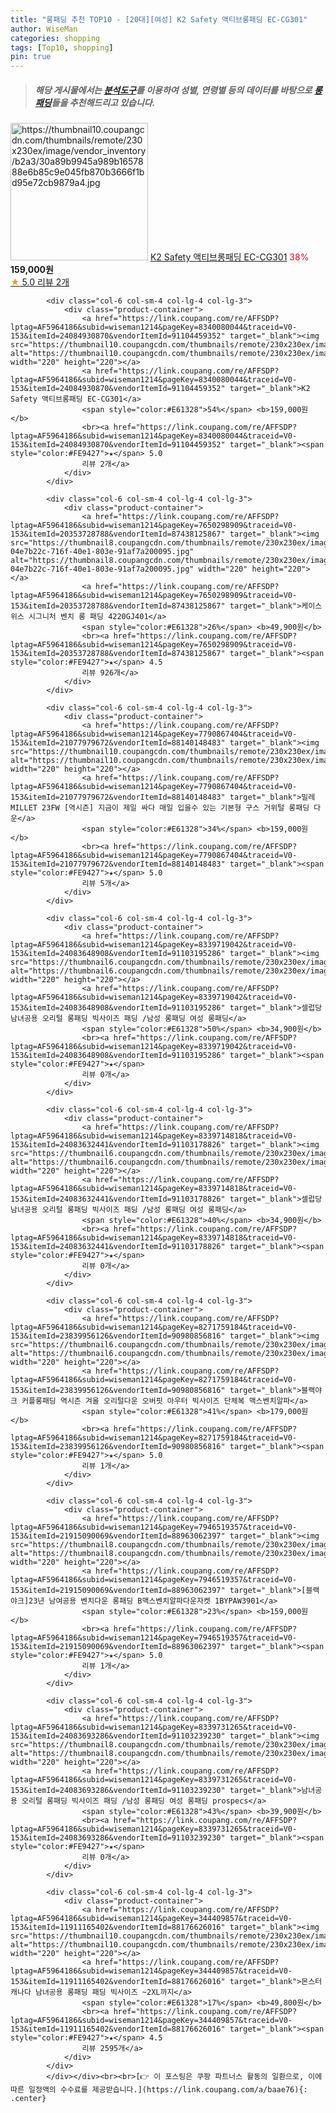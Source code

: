 ```yaml
---
title: "롱패딩 추천 TOP10 - [20대][여성] K2 Safety 액티브롱패딩 EC-CG301"
author: WiseMan
categories: shopping
tags: [Top10, shopping]
pin: true
---
```


> ##### 해당 게시물에서는 [**분석도구**](https://itemscout.io/)를 이용하여 **성별**, **연령별** 등의 데이터를 바탕으로 [**롱패딩**](https://link.coupang.com/a/baae76)들을 추천해드리고 있습니다.
<div class="container"><div class="row">
            <div class="col-6 col-sm-4 col-lg-4 col-lg-3">
                <div class="product-container">
                    <a href="https://link.coupang.com/re/AFFSDP?lptag=AF5964186&subid=wiseman1214&pageKey=8340080044&traceid=V0-153&itemId=24084930870&vendorItemId=91104459352" target="_blank"><img src="https://thumbnail10.coupangcdn.com/thumbnails/remote/230x230ex/image/vendor_inventory/b2a3/30a89b9945a989b1657888e6b85c9e045fb870b3666f1bd95e72cb9879a4.jpg" alt="https://thumbnail10.coupangcdn.com/thumbnails/remote/230x230ex/image/vendor_inventory/b2a3/30a89b9945a989b1657888e6b85c9e045fb870b3666f1bd95e72cb9879a4.jpg" width="220" height="220"></a>
                    <a href="https://link.coupang.com/re/AFFSDP?lptag=AF5964186&subid=wiseman1214&pageKey=8340080044&traceid=V0-153&itemId=24084930870&vendorItemId=91104459352" target="_blank">K2 Safety 액티브롱패딩 EC-CG301</a>
                    <span style="color:#E61328">38%</span> <b>159,000원</b>
                    <br><a href="https://link.coupang.com/re/AFFSDP?lptag=AF5964186&subid=wiseman1214&pageKey=8340080044&traceid=V0-153&itemId=24084930870&vendorItemId=91104459352" target="_blank"><span style="color:#FE9427">★</span> 5.0
                    리뷰 2개</a>
                </div>
            </div>
            
            <div class="col-6 col-sm-4 col-lg-4 col-lg-3">
                <div class="product-container">
                    <a href="https://link.coupang.com/re/AFFSDP?lptag=AF5964186&subid=wiseman1214&pageKey=8340080044&traceid=V0-153&itemId=24084930870&vendorItemId=91104459352" target="_blank"><img src="https://thumbnail10.coupangcdn.com/thumbnails/remote/230x230ex/image/vendor_inventory/b2a3/30a89b9945a989b1657888e6b85c9e045fb870b3666f1bd95e72cb9879a4.jpg" alt="https://thumbnail10.coupangcdn.com/thumbnails/remote/230x230ex/image/vendor_inventory/b2a3/30a89b9945a989b1657888e6b85c9e045fb870b3666f1bd95e72cb9879a4.jpg" width="220" height="220"></a>
                    <a href="https://link.coupang.com/re/AFFSDP?lptag=AF5964186&subid=wiseman1214&pageKey=8340080044&traceid=V0-153&itemId=24084930870&vendorItemId=91104459352" target="_blank">K2 Safety 액티브롱패딩 EC-CG301</a>
                    <span style="color:#E61328">54%</span> <b>159,000원</b>
                    <br><a href="https://link.coupang.com/re/AFFSDP?lptag=AF5964186&subid=wiseman1214&pageKey=8340080044&traceid=V0-153&itemId=24084930870&vendorItemId=91104459352" target="_blank"><span style="color:#FE9427">★</span> 5.0
                    리뷰 2개</a>
                </div>
            </div>
            
            <div class="col-6 col-sm-4 col-lg-4 col-lg-3">
                <div class="product-container">
                    <a href="https://link.coupang.com/re/AFFSDP?lptag=AF5964186&subid=wiseman1214&pageKey=7650298909&traceid=V0-153&itemId=20353728788&vendorItemId=87438125867" target="_blank"><img src="https://thumbnail8.coupangcdn.com/thumbnails/remote/230x230ex/image/retail/images/357184158020524-04e7b22c-716f-40e1-803e-91af7a200095.jpg" alt="https://thumbnail8.coupangcdn.com/thumbnails/remote/230x230ex/image/retail/images/357184158020524-04e7b22c-716f-40e1-803e-91af7a200095.jpg" width="220" height="220"></a>
                    <a href="https://link.coupang.com/re/AFFSDP?lptag=AF5964186&subid=wiseman1214&pageKey=7650298909&traceid=V0-153&itemId=20353728788&vendorItemId=87438125867" target="_blank">케이스위스 시그니처 벤치 롱 패딩 4220GJ401</a>
                    <span style="color:#E61328">26%</span> <b>49,900원</b>
                    <br><a href="https://link.coupang.com/re/AFFSDP?lptag=AF5964186&subid=wiseman1214&pageKey=7650298909&traceid=V0-153&itemId=20353728788&vendorItemId=87438125867" target="_blank"><span style="color:#FE9427">★</span> 4.5
                    리뷰 926개</a>
                </div>
            </div>
            
            <div class="col-6 col-sm-4 col-lg-4 col-lg-3">
                <div class="product-container">
                    <a href="https://link.coupang.com/re/AFFSDP?lptag=AF5964186&subid=wiseman1214&pageKey=7790867404&traceid=V0-153&itemId=21077979672&vendorItemId=88140148483" target="_blank"><img src="https://thumbnail10.coupangcdn.com/thumbnails/remote/230x230ex/image/vendor_inventory/fef6/b2e5a8f5cef9fb260b98707e395944e1896ef55550f1f38c79a6defb24a0.jpg" alt="https://thumbnail10.coupangcdn.com/thumbnails/remote/230x230ex/image/vendor_inventory/fef6/b2e5a8f5cef9fb260b98707e395944e1896ef55550f1f38c79a6defb24a0.jpg" width="220" height="220"></a>
                    <a href="https://link.coupang.com/re/AFFSDP?lptag=AF5964186&subid=wiseman1214&pageKey=7790867404&traceid=V0-153&itemId=21077979672&vendorItemId=88140148483" target="_blank">밀레 MILLET 23FW [역시즌] 지금이 제일 싸다 매일 입을수 있는 기본형 구스 거위털 롱패딩 다운</a>
                    <span style="color:#E61328">34%</span> <b>159,000원</b>
                    <br><a href="https://link.coupang.com/re/AFFSDP?lptag=AF5964186&subid=wiseman1214&pageKey=7790867404&traceid=V0-153&itemId=21077979672&vendorItemId=88140148483" target="_blank"><span style="color:#FE9427">★</span> 5.0
                    리뷰 5개</a>
                </div>
            </div>
            
            <div class="col-6 col-sm-4 col-lg-4 col-lg-3">
                <div class="product-container">
                    <a href="https://link.coupang.com/re/AFFSDP?lptag=AF5964186&subid=wiseman1214&pageKey=8339719042&traceid=V0-153&itemId=24083648908&vendorItemId=91103195286" target="_blank"><img src="https://thumbnail6.coupangcdn.com/thumbnails/remote/230x230ex/image/vendor_inventory/3d74/bb0457d40caebfd5c3f2dd69fbd142a68db5bed4f03c5b840147bb444bb4.jpg" alt="https://thumbnail6.coupangcdn.com/thumbnails/remote/230x230ex/image/vendor_inventory/3d74/bb0457d40caebfd5c3f2dd69fbd142a68db5bed4f03c5b840147bb444bb4.jpg" width="220" height="220"></a>
                    <a href="https://link.coupang.com/re/AFFSDP?lptag=AF5964186&subid=wiseman1214&pageKey=8339719042&traceid=V0-153&itemId=24083648908&vendorItemId=91103195286" target="_blank">셀럽당 남녀공용 오리털 롱패딩 빅사이즈 패딩 /남성 롱패딩 여성 롱패딩</a>
                    <span style="color:#E61328">50%</span> <b>34,900원</b>
                    <br><a href="https://link.coupang.com/re/AFFSDP?lptag=AF5964186&subid=wiseman1214&pageKey=8339719042&traceid=V0-153&itemId=24083648908&vendorItemId=91103195286" target="_blank"><span style="color:#FE9427">★</span> 
                    리뷰 0개</a>
                </div>
            </div>
            
            <div class="col-6 col-sm-4 col-lg-4 col-lg-3">
                <div class="product-container">
                    <a href="https://link.coupang.com/re/AFFSDP?lptag=AF5964186&subid=wiseman1214&pageKey=8339714818&traceid=V0-153&itemId=24083632441&vendorItemId=91103178826" target="_blank"><img src="https://thumbnail6.coupangcdn.com/thumbnails/remote/230x230ex/image/vendor_inventory/4273/6eba437c663c13417125d099ff67aba5c5f8c29f80ba9a82e8bd88cb0607.jpg" alt="https://thumbnail6.coupangcdn.com/thumbnails/remote/230x230ex/image/vendor_inventory/4273/6eba437c663c13417125d099ff67aba5c5f8c29f80ba9a82e8bd88cb0607.jpg" width="220" height="220"></a>
                    <a href="https://link.coupang.com/re/AFFSDP?lptag=AF5964186&subid=wiseman1214&pageKey=8339714818&traceid=V0-153&itemId=24083632441&vendorItemId=91103178826" target="_blank">셀럽당 남녀공용 오리털 롱패딩 빅사이즈 패딩 /남성 롱패딩 여성 롱패딩</a>
                    <span style="color:#E61328">40%</span> <b>34,900원</b>
                    <br><a href="https://link.coupang.com/re/AFFSDP?lptag=AF5964186&subid=wiseman1214&pageKey=8339714818&traceid=V0-153&itemId=24083632441&vendorItemId=91103178826" target="_blank"><span style="color:#FE9427">★</span> 
                    리뷰 0개</a>
                </div>
            </div>
            
            <div class="col-6 col-sm-4 col-lg-4 col-lg-3">
                <div class="product-container">
                    <a href="https://link.coupang.com/re/AFFSDP?lptag=AF5964186&subid=wiseman1214&pageKey=8271759184&traceid=V0-153&itemId=23839956126&vendorItemId=90980856816" target="_blank"><img src="https://thumbnail6.coupangcdn.com/thumbnails/remote/230x230ex/image/vendor_inventory/04e9/783552cd6ae02bcb7627bad5cd8009db8aabea375f7045740418911d766f.jpeg" alt="https://thumbnail6.coupangcdn.com/thumbnails/remote/230x230ex/image/vendor_inventory/04e9/783552cd6ae02bcb7627bad5cd8009db8aabea375f7045740418911d766f.jpeg" width="220" height="220"></a>
                    <a href="https://link.coupang.com/re/AFFSDP?lptag=AF5964186&subid=wiseman1214&pageKey=8271759184&traceid=V0-153&itemId=23839956126&vendorItemId=90980856816" target="_blank">블랙야크 커플롱패딩 역시즌 겨울 오리털다운 오버핏 아우터 빅사이즈 단체복 맥스벤치알파</a>
                    <span style="color:#E61328">41%</span> <b>179,000원</b>
                    <br><a href="https://link.coupang.com/re/AFFSDP?lptag=AF5964186&subid=wiseman1214&pageKey=8271759184&traceid=V0-153&itemId=23839956126&vendorItemId=90980856816" target="_blank"><span style="color:#FE9427">★</span> 5.0
                    리뷰 1개</a>
                </div>
            </div>
            
            <div class="col-6 col-sm-4 col-lg-4 col-lg-3">
                <div class="product-container">
                    <a href="https://link.coupang.com/re/AFFSDP?lptag=AF5964186&subid=wiseman1214&pageKey=7946519357&traceid=V0-153&itemId=21915090069&vendorItemId=88963062397" target="_blank"><img src="https://thumbnail8.coupangcdn.com/thumbnails/remote/230x230ex/image/vendor_inventory/300e/acf9134cae2a91ce50def6b9f8ee8ea7132dfb594d28d7f857c79dacb052.jpeg" alt="https://thumbnail8.coupangcdn.com/thumbnails/remote/230x230ex/image/vendor_inventory/300e/acf9134cae2a91ce50def6b9f8ee8ea7132dfb594d28d7f857c79dacb052.jpeg" width="220" height="220"></a>
                    <a href="https://link.coupang.com/re/AFFSDP?lptag=AF5964186&subid=wiseman1214&pageKey=7946519357&traceid=V0-153&itemId=21915090069&vendorItemId=88963062397" target="_blank">[블랙야크]23년 남여공용 벤치다운 롱패딩 B맥스벤치알파다운자켓 1BYPAW3901</a>
                    <span style="color:#E61328">23%</span> <b>159,000원</b>
                    <br><a href="https://link.coupang.com/re/AFFSDP?lptag=AF5964186&subid=wiseman1214&pageKey=7946519357&traceid=V0-153&itemId=21915090069&vendorItemId=88963062397" target="_blank"><span style="color:#FE9427">★</span> 5.0
                    리뷰 1개</a>
                </div>
            </div>
            
            <div class="col-6 col-sm-4 col-lg-4 col-lg-3">
                <div class="product-container">
                    <a href="https://link.coupang.com/re/AFFSDP?lptag=AF5964186&subid=wiseman1214&pageKey=8339731265&traceid=V0-153&itemId=24083693286&vendorItemId=91103239230" target="_blank"><img src="https://thumbnail8.coupangcdn.com/thumbnails/remote/230x230ex/image/vendor_inventory/5289/b30aaae581ad21db61730eb8b8c65fd85d667ef528c6d2a61a44b70c8367.jpg" alt="https://thumbnail8.coupangcdn.com/thumbnails/remote/230x230ex/image/vendor_inventory/5289/b30aaae581ad21db61730eb8b8c65fd85d667ef528c6d2a61a44b70c8367.jpg" width="220" height="220"></a>
                    <a href="https://link.coupang.com/re/AFFSDP?lptag=AF5964186&subid=wiseman1214&pageKey=8339731265&traceid=V0-153&itemId=24083693286&vendorItemId=91103239230" target="_blank">남녀공용 오리털 롱패딩 빅사이즈 패딩 /남성 롱패딩 여성 롱패딩 prospecs</a>
                    <span style="color:#E61328">43%</span> <b>39,900원</b>
                    <br><a href="https://link.coupang.com/re/AFFSDP?lptag=AF5964186&subid=wiseman1214&pageKey=8339731265&traceid=V0-153&itemId=24083693286&vendorItemId=91103239230" target="_blank"><span style="color:#FE9427">★</span> 
                    리뷰 0개</a>
                </div>
            </div>
            
            <div class="col-6 col-sm-4 col-lg-4 col-lg-3">
                <div class="product-container">
                    <a href="https://link.coupang.com/re/AFFSDP?lptag=AF5964186&subid=wiseman1214&pageKey=344409857&traceid=V0-153&itemId=11911165402&vendorItemId=88176626016" target="_blank"><img src="https://thumbnail10.coupangcdn.com/thumbnails/remote/230x230ex/image/vendor_inventory/e3cb/f42b17ed627cb7df6920f2dbced567892c91bf59e2c387c4587949d93aaa.jpg" alt="https://thumbnail10.coupangcdn.com/thumbnails/remote/230x230ex/image/vendor_inventory/e3cb/f42b17ed627cb7df6920f2dbced567892c91bf59e2c387c4587949d93aaa.jpg" width="220" height="220"></a>
                    <a href="https://link.coupang.com/re/AFFSDP?lptag=AF5964186&subid=wiseman1214&pageKey=344409857&traceid=V0-153&itemId=11911165402&vendorItemId=88176626016" target="_blank">몬스터캐나다 남녀공용 롱패딩 패딩 빅사이즈 ~2XL까지</a>
                    <span style="color:#E61328">17%</span> <b>49,800원</b>
                    <br><a href="https://link.coupang.com/re/AFFSDP?lptag=AF5964186&subid=wiseman1214&pageKey=344409857&traceid=V0-153&itemId=11911165402&vendorItemId=88176626016" target="_blank"><span style="color:#FE9427">★</span> 4.5
                    리뷰 2595개</a>
                </div>
            </div>
            </div></div><br><br>[👉 이 포스팅은 쿠팡 파트너스 활동의 일환으로, 이에 따른 일정액의 수수료를 제공받습니다.](https://link.coupang.com/a/baae76){: .center}